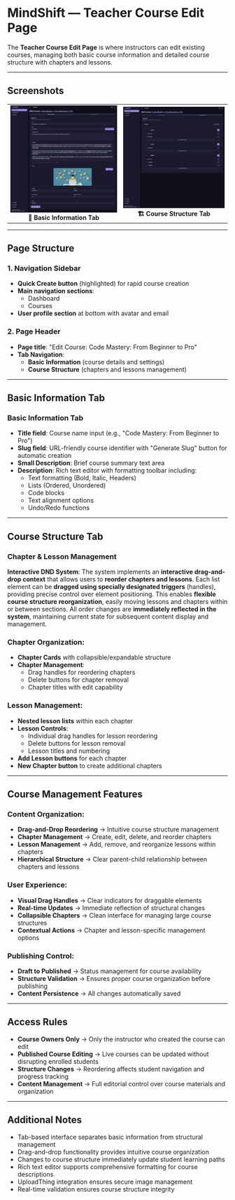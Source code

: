 # MindShift — Teacher Course Edit Page

The **Teacher Course Edit Page** is where instructors can edit existing courses, managing both basic course information and detailed course structure with chapters and lessons.

---

## Screenshots

<table>
  <tr>
    <td align="center">
      <img src="../images/teacher-course-edit-page-1.png" width="100%"/><br/>
      <strong>📝 Basic Information Tab</strong>
    </td>
    <td align="center">
      <img src="../images/teacher-course-edit-page-2.png" width="100%"/><br/>
      <strong>🏗️ Course Structure Tab</strong>
    </td>
  </tr>
</table>

---

## Page Structure

### 1. Navigation Sidebar
- **Quick Create button** (highlighted) for rapid course creation
- **Main navigation sections**:
  - Dashboard
  - Courses
- **User profile section** at bottom with avatar and email

### 2. Page Header
- **Page title**: "Edit Course: Code Mastery: From Beginner to Pro"
- **Tab Navigation**: 
  - **Basic Information** (course details and settings)
  - **Course Structure** (chapters and lessons management)

---

## Basic Information Tab

### Basic Information Tab
- **Title field**: Course name input (e.g., "Code Mastery: From Beginner to Pro")
- **Slug field**: URL-friendly course identifier with "Generate Slug" button for automatic creation
- **Small Description**: Brief course summary text area
- **Description**: Rich text editor with formatting toolbar including:
  - Text formatting (Bold, Italic, Headers)
  - Lists (Ordered, Unordered)
  - Code blocks
  - Text alignment options
  - Undo/Redo functions

---

## Course Structure Tab

### Chapter & Lesson Management
**Interactive DND System**: The system implements an **interactive drag-and-drop context** that allows users to **reorder chapters and lessons**. Each list element can be **dragged using specially designated triggers** (handles), providing precise control over element positioning. This enables **flexible course structure reorganization**, easily moving lessons and chapters within or between sections. All order changes are **immediately reflected in the system**, maintaining current state for subsequent content display and management.

### Chapter Organization:
- **Chapter Cards** with collapsible/expandable structure
- **Chapter Management**:
  - Drag handles for reordering chapters
  - Delete buttons for chapter removal
  - Chapter titles with edit capability

### Lesson Management:
- **Nested lesson lists** within each chapter
- **Lesson Controls**:
  - Individual drag handles for lesson reordering
  - Delete buttons for lesson removal
  - Lesson titles and numbering
- **Add Lesson buttons** for each chapter
- **New Chapter button** to create additional chapters


---

## Course Management Features

### Content Organization:
- **Drag-and-Drop Reordering** → Intuitive course structure management
- **Chapter Management** → Create, edit, delete, and reorder chapters
- **Lesson Management** → Add, remove, and reorganize lessons within chapters
- **Hierarchical Structure** → Clear parent-child relationship between chapters and lessons

### User Experience:
- **Visual Drag Handles** → Clear indicators for draggable elements
- **Real-time Updates** → Immediate reflection of structural changes
- **Collapsible Chapters** → Clean interface for managing large course structures
- **Contextual Actions** → Chapter and lesson-specific management options

### Publishing Control:
- **Draft to Published** → Status management for course availability
- **Structure Validation** → Ensures proper course organization before publishing
- **Content Persistence** → All changes automatically saved

---

## Access Rules

- **Course Owners Only** → Only the instructor who created the course can edit
- **Published Course Editing** → Live courses can be updated without disrupting enrolled students
- **Structure Changes** → Reordering affects student navigation and progress tracking
- **Content Management** → Full editorial control over course materials and organization

---

## Additional Notes

- Tab-based interface separates basic information from structural management
- Drag-and-drop functionality provides intuitive course organization
- Changes to course structure immediately update student learning paths
- Rich text editor supports comprehensive formatting for course descriptions
- UploadThing integration ensures secure image management
- Real-time validation ensures course structure integrity